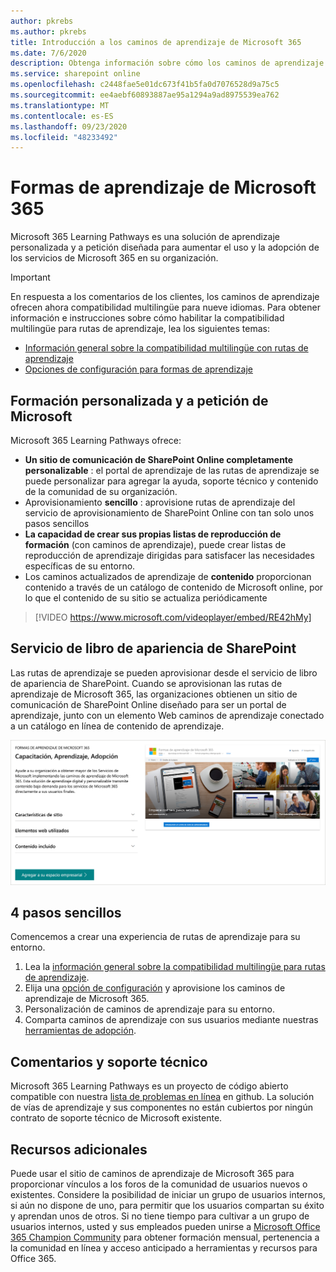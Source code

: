 ```yaml
---
author: pkrebs
ms.author: pkrebs
title: Introducción a los caminos de aprendizaje de Microsoft 365
ms.date: 7/6/2020
description: Obtenga información sobre cómo los caminos de aprendizaje de Microsoft 365 pueden acelerar el uso y la adopción de los servicios de Microsoft 365 en su organización. Las rutas de aprendizaje incluyen un elemento web personalizado de SharePoint Online y un moderno sitio de aprendizaje de comunicaciones de SharePoint Online que se aprovisiona fácilmente en su inquilino de Microsoft 365.
ms.service: sharepoint online
ms.openlocfilehash: c2448fae5e01dc673f41b5fa0d7076528d9a75c5
ms.sourcegitcommit: ee4aebf60893887ae95a1294a9ad8975539ea762
ms.translationtype: MT
ms.contentlocale: es-ES
ms.lasthandoff: 09/23/2020
ms.locfileid: "48233492"
---
```

# <a name="microsoft-365-learning-pathways"></a>Formas de aprendizaje de Microsoft 365 
Microsoft 365 Learning Pathways es una solución de aprendizaje personalizada y a petición diseñada para aumentar el uso y la adopción de los servicios de Microsoft 365 en su organización.    

> [!IMPORTANT]
> En respuesta a los comentarios de los clientes, los caminos de aprendizaje ofrecen ahora compatibilidad multilingüe para nueve idiomas. Para obtener información e instrucciones sobre cómo habilitar la compatibilidad multilingüe para rutas de aprendizaje, lea los siguientes temas: 
>- [Información general sobre la compatibilidad multilingüe con rutas de aprendizaje](custom_overview_ml.md) 
>- [Opciones de configuración para formas de aprendizaje](custom_setupoptions.md)  

## <a name="on-demand-custom-training-from-microsoft"></a>Formación personalizada y a petición de Microsoft

Microsoft 365 Learning Pathways ofrece:

- **Un sitio de comunicación de SharePoint Online completamente personalizable** : el portal de aprendizaje de las rutas de aprendizaje se puede personalizar para agregar la ayuda, soporte técnico y contenido de la comunidad de su organización.
- Aprovisionamiento **sencillo** : aprovisione rutas de aprendizaje del servicio de aprovisionamiento de SharePoint Online con tan solo unos pasos sencillos
- **La capacidad de crear sus propias listas de reproducción de formación** (con caminos de aprendizaje), puede crear listas de reproducción de aprendizaje dirigidas para satisfacer las necesidades específicas de su entorno.
- Los caminos actualizados de aprendizaje de **contenido** proporcionan contenido a través de un catálogo de contenido de Microsoft online, por lo que el contenido de su sitio se actualiza periódicamente

> [!VIDEO https://www.microsoft.com/videoplayer/embed/RE42hMy]

## <a name="sharepoint-look-book-service"></a>Servicio de libro de apariencia de SharePoint
Las rutas de aprendizaje se pueden aprovisionar desde el servicio de libro de apariencia de SharePoint. Cuando se aprovisionan las rutas de aprendizaje de Microsoft 365, las organizaciones obtienen un sitio de comunicación de SharePoint Online diseñado para ser un portal de aprendizaje, junto con un elemento Web caminos de aprendizaje conectado a un catálogo en línea de contenido de aprendizaje. 

![cg-provision.png](media/cg-provision.png)

## <a name="4-easy-steps"></a>4 pasos sencillos
Comencemos a crear una experiencia de rutas de aprendizaje para su entorno.
1. Lea la [información general sobre la compatibilidad multilingüe para rutas de aprendizaje](custom_overview_ml.md). 
2. Elija una [opción de configuración](custom_setupoptions.md) y aprovisione los caminos de aprendizaje de Microsoft 365.  
3. Personalización de caminos de aprendizaje para su entorno.
4. Comparta caminos de aprendizaje con sus usuarios mediante nuestras [herramientas de adopción](driveadoption.md).

## <a name="feedback-and-support"></a>Comentarios y soporte técnico

Microsoft 365 Learning Pathways es un proyecto de código abierto compatible con nuestra [lista de problemas en línea](https://aka.ms/CustomLearningHelp) en github. La solución de vías de aprendizaje y sus componentes no están cubiertos por ningún contrato de soporte técnico de Microsoft existente.  

## <a name="additional-resources"></a>Recursos adicionales
Puede usar el sitio de caminos de aprendizaje de Microsoft 365 para proporcionar vínculos a los foros de la comunidad de usuarios nuevos o existentes. Considere la posibilidad de iniciar un grupo de usuarios internos, si aún no dispone de uno, para permitir que los usuarios compartan su éxito y aprendan unos de otros.  Si no tiene tiempo para cultivar a un grupo de usuarios internos, usted y sus empleados pueden unirse a [Microsoft Office 365 Champion Community](https://aka.ms/O365Champions) para obtener formación mensual, pertenencia a la comunidad en línea y acceso anticipado a herramientas y recursos para Office 365.